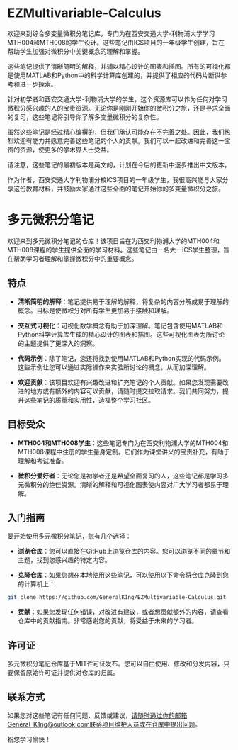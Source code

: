 # EZMultivariable-Calculus
欢迎来到综合多变量微积分笔记库，专门为在西安交通大学-利物浦大学学习MTH004和MTH008的学生设计。这些笔记由ICS项目的一年级学生创建，旨在帮助学生加强对微积分中关键概念的理解和掌握。

这些笔记提供了清晰简明的解释，并辅以精心设计的图表和插图。所有的可视化都是使用MATLAB和Python中的科学计算库创建的，并提供了相应的代码片断供参考和进一步探索。

针对初学者和西安交通大学-利物浦大学的学生，这个资源库可以作为任何对学习微积分感兴趣的人的宝贵资源。无论你是刚刚开始你的微积分之旅，还是寻求全面的复习，这些笔记将引导你了解多变量微积分的复杂性。

虽然这些笔记是经过精心编撰的，但我们承认可能存在不完善之处。因此，我们热烈欢迎有能力并愿意完善这些笔记的个人的贡献。我们可以一起改进和完善这一宝贵的资源，使更多的学术界人士受益。

请注意，这些笔记的最初版本是英文的，计划在今后的更新中逐步推出中文版本。

作为作者，西安交通大学利物浦分校ICS项目的一年级学生，我很高兴能与大家分享这份教育材料，并鼓励大家通过这些全面的笔记开始你的多变量微积分之旅。

# 多元微积分笔记
欢迎来到多元微积分笔记的仓库！该项目旨在为西交利物浦大学的MTH004和MTH008课程的学生提供全面的学习材料。这些笔记由一名大一ICS学生整理，旨在帮助学习者理解和掌握微积分中的重要概念。

## 特点
- **清晰简明的解释**：笔记提供易于理解的解释，将复杂的内容分解成易于理解的概念。目标是使微积分对所有学生更加易于接触和理解。

- **交互式可视化**：可视化数学概念有助于加深理解。笔记包含使用MATLAB和Python科学计算库生成的精心设计的图表和插图。这些可视化图表为所讨论的主题提供了更深入的洞察。

- **代码示例**：除了笔记，您还将找到使用MATLAB和Python实现的代码示例。这些示例让您可以通过实际操作来实验所讨论的概念，从而加深理解。

- **欢迎贡献**：该项目欢迎有兴趣改进和扩充笔记的个人贡献。如果您发现需要改进的地方或有额外的内容可以贡献，请随时提交拉取请求。我们共同努力，提升这些笔记的质量和实用性，造福整个学习社区。

## 目标受众
- **MTH004和MTH008学生**：这些笔记专门为在西交利物浦大学的MTH004和MTH008课程中注册的学生量身定制。它们作为课堂讲义的宝贵补充，有助于理解和考试准备。

- **微积分爱好者**：无论您是初学者还是希望全面复习的人，这些笔记都是学习多元微积分的绝佳资源。清晰的解释和可视化图表使内容对广大学习者都易于理解。

## 入门指南
要开始使用多元微积分笔记，您有几个选择：

- **浏览仓库**：您可以直接在GitHub上浏览仓库的内容。您可以浏览不同的章节和主题，找到您感兴趣的特定内容。

- **克隆仓库**：如果您想在本地使用这些笔记，可以使用以下命令将仓库克隆到您的计算机上：

```bash
git clone https://github.com/GeneralK1ng/EZMultivariable-Calculus.git
```
- **贡献**：如果您发现任何错误，对改进有建议，或者想贡献额外的内容，请查看仓库中的贡献指南。非常感谢您的贡献，将受益于未来的学习者。

## 许可证
多元微积分笔记仓库基于MIT许可证发布。您可以自由使用、修改和分发内容，只要保留原始许可证并提供对仓库的归属。

## 联系方式
如果您对这些笔记有任何问题、反馈或建议，请随时通过你的邮箱General_K1ng@outlook.com联系项目维护人员或在仓库中提出问题。

祝您学习愉快！
